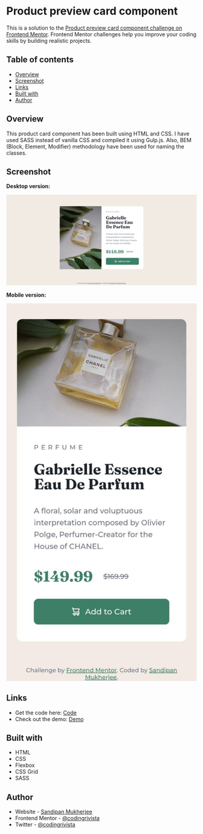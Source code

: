 # Product preview card component

This is a solution to the [Product preview card component challenge on Frontend Mentor](https://www.frontendmentor.io/challenges/product-preview-card-component-GO7UmttRfa). Frontend Mentor challenges help you improve your coding skills by building realistic projects. 

## Table of contents

- [Overview](#overview)
- [Screenshot](#screenshot)
- [Links](#links)
- [Built with](#built-with)
- [Author](#author)

## Overview

This product card component has been built using HTML and CSS. I have used SASS instead of vanilla CSS and compiled it using Gulp.js. Also, BEM (Block, Element, Modifier) methodology have been used for naming the classes.

## Screenshot

**Desktop version:**

![Desktop Version of Product Preview Card Component](https://github.com/codingrivista/Product-Preview-Card-Component/blob/master/screenshots/Product-Preview-Card-Component-desktop-version.png)

**Mobile version:**

![Mobile Version of Product Preview Card Component](https://github.com/codingrivista/Product-Preview-Card-Component/blob/master/screenshots/Product-Preview-Card-Component-mobile-version.jpeg)

## Links

- Get the code here: [Code](https://github.com/codingrivista/Product-Preview-Card-Component)
- Check out the demo: [Demo](https://codingrivista.github.io/Product-Preview-Card-Component/)


## Built with

- HTML
- CSS
- Flexbox
- CSS Grid
- SASS

## Author

- Website - [Sandipan Mukherjee](https://www.your-site.com)
- Frontend Mentor - [@codingrivista](https://www.frontendmentor.io/profile/codingrivista)
- Twitter - [@codingrivista](https://www.twitter.com/codingrivista)
